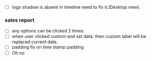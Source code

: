 - [ ] logo shadow is absent in timeline need to fix it.(Desktop view)

### sales report
- [ ] any options can be clicked 2 times.  
- [ ] when user clicked custom and set data. then custom label will be replaced current date.
- [ ] padding fix on time stamp padding
- [ ] Oh no